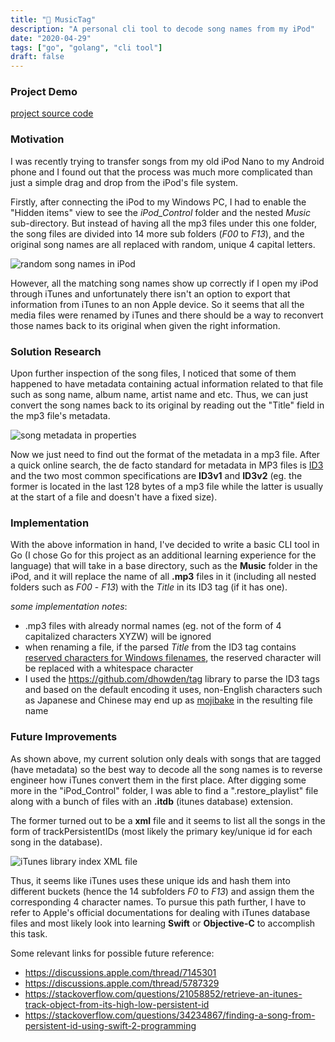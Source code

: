 ```yaml
---
title: "🎵 MusicTag"
description: "A personal cli tool to decode song names from my iPod"
date: "2020-04-29"
tags: ["go", "golang", "cli tool"]
draft: false
---
```

### Project Demo

<script id="asciicast-X1y0ftWr91O3HXlm4Mu8voV5A" src="https://asciinema.org/a/X1y0ftWr91O3HXlm4Mu8voV5A.js" async></script>

[project source code](https://github.com/aolingo/musictag)

### Motivation

I was recently trying to transfer songs from my old iPod Nano to my Android phone and I found out that the process was much more complicated than just a simple drag and drop from the iPod's file system.

Firstly, after connecting the iPod to my Windows PC, I had to enable the "Hidden items" view to see the *iPod_Control* folder and the nested *Music* sub-directory. But instead of having all the mp3 files under this one folder, the song files are divided into 14 more sub folders (*F00* to *F13*), and the original song names are all replaced with random, unique 4 capital letters.

![random song names in iPod](/img/mp3meta/musicdir.png "all random names")

However, all the matching song names show up correctly if I open my iPod through iTunes and unfortunately there isn't an option to export that information from iTunes to an non Apple device. So it seems that all the media files were renamed by iTunes and there should be a way to reconvert those names back to its original when given the right information.

### Solution Research

Upon further inspection of the song files, I noticed that some of them happened to have metadata containing actual information
related to that file such as song name, album name, artist name and etc. Thus, we can just convert the song names back
to its original by reading out the "Title" field in the mp3 file's metadata.

![song metadata in properties](/img/mp3meta/properties.png)

Now we just need to find out the format of the metadata in a mp3 file. After a quick online search, the de facto standard for metadata in MP3 files is [ID3](https://en.wikipedia.org/wiki/ID3) and the two most common specifications are **ID3v1** and **ID3v2** (eg. the former is located in the last 128 bytes of a mp3 file while the latter is usually at the
start of a file and doesn't have a fixed size).

### Implementation 

With the above information in hand, I've decided to write a basic CLI tool in Go (I chose Go for this project as an 
additional learning experience for the language) that will take in a base directory, such as the **Music** folder in the iPod,
and it will replace the name of all **.mp3** files in it (including all nested folders such as *F00* - *F13*) with the *Title* in its ID3 tag (if it has one). 

*some implementation notes*:  

- .mp3 files with already normal names (eg. not of the form of 4 capitalized characters XYZW) will be ignored
- when renaming a file, if the parsed *Title* from the ID3 tag contains [reserved characters for Windows filenames](https://docs.microsoft.com/en-us/windows/win32/fileio/naming-a-file), the reserved character will be replaced with a whitespace character
- I used the https://github.com/dhowden/tag library to parse the ID3 tags and based on the default encoding it uses, non-English characters such as Japanese and Chinese may end up as [mojibake](https://en.wikipedia.org/wiki/Mojibake) in the resulting file name

### Future Improvements

As shown above, my current solution only deals with songs that are tagged (have metadata) so the best way to decode all
the song names is to reverse engineer how iTunes convert them in the first place. After digging some more in the "iPod_Control" folder, I was able to find a ".restore_playlist" file along with a bunch of files with an **.itdb** (itunes database) extension. 

The former turned out to be a **xml** file and it seems to list all the songs in the form of trackPersistentIDs (most likely the primary key/unique id for each song in the database).

![iTunes library index XML file](/img/mp3meta/itunesxml.png "iTunes library index XML file")

Thus, it seems like iTunes uses these unique ids and hash them into different buckets (hence the 14 subfolders *F0* to *F13*) and assign them the corresponding 4 character names. To pursue this path further, I have to refer to Apple's official documentations for dealing with iTunes database files and most likely look into learning **Swift** or **Objective-C** to accomplish this task.

Some relevant links for possible future reference:

- https://discussions.apple.com/thread/7145301
- https://discussions.apple.com/thread/5787329  
- https://stackoverflow.com/questions/21058852/retrieve-an-itunes-track-object-from-its-high-low-persistent-id
- https://stackoverflow.com/questions/34234867/finding-a-song-from-persistent-id-using-swift-2-programming